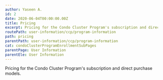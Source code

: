 ```yaml
---
author: Yaseen A.
id: 2
date: 2020-06-04T00:00:00.00Z
title: Pricing
excerpt: Pricing for the Condo Cluster Program's subscription and direct purchase models.
routePath: user-information/ccp/program-information
path: pricing
parentPath: user-information/ccp/program-information
cat: condoClusterProgramEnrollmentSubPages
parentPage: User Information
parentEle: User Information
---
```


Pricing for the Condo Cluster Program's subscription and direct purchase models.